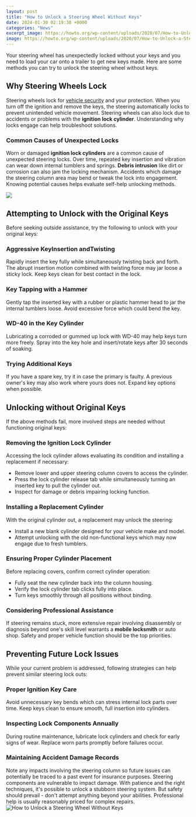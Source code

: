 ```yaml
---
layout: post
title: "How to Unlock a Steering Wheel Without Keys"
date: 2024-01-30 02:19:38 +0000
categories: "News"
excerpt_image: https://howto.org/wp-content/uploads/2020/07/How-to-Unlock-a-Steering-Wheel-Without-the-Key-3.jpg
image: https://howto.org/wp-content/uploads/2020/07/How-to-Unlock-a-Steering-Wheel-Without-the-Key-3.jpg
---
```


Your steering wheel has unexpectedly locked without your keys and you need to load your car onto a trailer to get new keys made. Here are some methods you can try to unlock the steering wheel without keys.
## Why Steering Wheels Lock
Steering wheels lock for [vehicle security](https://yt.io.vn/collection/acuff) and your protection. When you turn off the ignition and remove the keys, the steering automatically locks to prevent unintended vehicle movement. Steering wheels can also lock due to accidents or problems with the **ignition lock cylinder**. Understanding why locks engage can help troubleshoot solutions.
### Common Causes of Unexpected Locks
Worn or damaged **ignition lock cylinders** are a common cause of unexpected steering locks. Over time, repeated key insertion and vibration can wear down internal tumblers and springs. **Debris intrusion** like dirt or corrosion can also jam the locking mechanism. Accidents which damage the steering column area may bend or tweak the lock into engagement. Knowing potential causes helps evaluate self-help unlocking methods.

![](https://www.cargister.com/wp-content/uploads/2020/06/How-To-Unlock-The-Steering-Wheel.jpg)
## Attempting to Unlock with the Original Keys
Before seeking outside assistance, try the following to unlock with your original keys:
### Aggressive KeyInsertion andTwisting 
Rapidly insert the key fully while simultaneously twisting back and forth. The abrupt insertion motion combined with twisting force may jar loose a sticky lock. Keep keys clean for best contact in the lock.
### Key Tapping with a Hammer
Gently tap the inserted key with a rubber or plastic hammer head to jar the internal tumblers loose. Avoid excessive force which could bend the key.
### WD-40 in the Key Cylinder
Lubricating a corroded or gummed up lock with WD-40 may help keys turn more freely. Spray into the key hole and insert/rotate keys after 30 seconds of soaking. 
### Trying Additional Keys
If you have a spare key, try it in case the primary is faulty. A previous owner's key may also work where yours does not. Expand key options when possible.
## Unlocking without Original Keys
If the above methods fail, more involved steps are needed without functioning original keys:
### Removing the Ignition Lock Cylinder
Accessing the lock cylinder allows evaluating its condition and installing a replacement if necessary:
- Remove lower and upper steering column covers to access the cylinder. 
- Press the lock cylinder release tab while simultaneously turning an inserted key to pull the cylinder out.
- Inspect for damage or debris impairing locking function.
### Installing a Replacement Cylinder
With the original cylinder out, a replacement may unlock the steering:
- Install a new blank cylinder designed for your vehicle make and model.
- Attempt unlocking with the old non-functional keys which may now engage due to fresh tumblers. 
### Ensuring Proper Cylinder Placement
Before replacing covers, confirm correct cylinder operation:
- Fully seat the new cylinder back into the column housing.  
- Verify the lock cylinder tab clicks fully into place.
- Turn keys smoothly through all positions without binding.
### Considering Professional Assistance
If steering remains stuck, more extensive repair involving disassembly or diagnosis beyond one's skill level warrants a **mobile locksmith** or auto shop. Safety and proper vehicle function should be the top priorities.
## Preventing Future Lock Issues
While your current problem is addressed, following strategies can help prevent similar steering lock outs:
### Proper Ignition Key Care
Avoid unnecessary key bends which can stress internal lock parts over time. Keep keys clean to ensure smooth, full insertion into cylinders. 
### Inspecting Lock Components Annually
During routine maintenance, lubricate lock cylinders and check for early signs of wear. Replace worn parts promptly before failures occur.
### Maintaining Accident Damage Records  
Note any impacts involving the steering column so future issues can potentially be traced to a past event for insurance purposes. Steering components are vulnerable to impact damage.
With patience and the right techniques, it's possible to unlock a stubborn steering system. But safety should prevail - don't attempt anything beyond your abilities. Professional help is usually reasonably priced for complex repairs.
![How to Unlock a Steering Wheel Without Keys](https://howto.org/wp-content/uploads/2020/07/How-to-Unlock-a-Steering-Wheel-Without-the-Key-3.jpg)